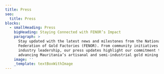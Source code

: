 ```yaml
---
title: Press
seo:
  title: Press
blocks:
  - smallHeading: Press
    bigHeading: Staying Connected with FENOR’s Impact
    paragraph: >
      Stay updated with the latest news and milestones from the National
      Federation of Gold Factories (FENOR). From community initiatives to
      industry leadership, our press updates highlight our commitment to
      advancing Mauritania’s artisanal and semi-industrial gold mining sector.
    image: ''
    _template: textBoxWithImage
---
```


